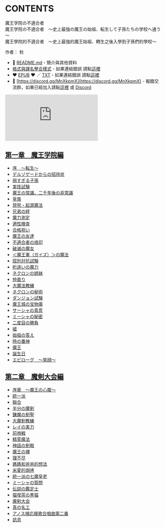 # CONTENTS

魔王学院の不適合者  
魔王学院の不適合者　～史上最強の魔王の始祖、転生して子孫たちの学校へ通う～  
魔王學院的不適合者　～史上最強的魔王始祖、轉生之後入學到子孫們的學校～  

作者： 秋  



- :closed_book: [README.md](README.md) - 簡介與其他資料
- [格式與譯名整合樣式](https://github.com/bluelovers/node-novel/blob/master/lib/locales/%E9%AD%94%E7%8E%8B%E5%AD%A6%E9%99%A2%E3%81%AE%E4%B8%8D%E9%81%A9%E5%90%88%E8%80%85.ts) - 如果連結錯誤 請點[這裡](https://github.com/bluelovers/node-novel/blob/master/lib/locales/)
-  :heart: [EPUB](https://gitlab.com/demonovel/epub-txt/blob/master/syosetu_out/%E9%AD%94%E7%8E%8B%E5%AD%A6%E9%99%A2%E3%81%AE%E4%B8%8D%E9%81%A9%E5%90%88%E8%80%85.epub) :heart:  ／ [TXT](https://gitlab.com/demonovel/epub-txt/blob/master/syosetu_out/out/%E9%AD%94%E7%8E%8B%E5%AD%A6%E9%99%A2%E3%81%AE%E4%B8%8D%E9%81%A9%E5%90%88%E8%80%85.out.txt) - 如果連結錯誤 請點[這裡](https://gitlab.com/demonovel/epub-txt/blob/master/syosetu_out/syosetu_out)
- :mega: [https://discord.gg/MnXkpmX](https://discord.gg/MnXkpmX) - 報錯交流群，如果已經加入請點[這裡](https://discordapp.com/channels/467794087769014273/467794088285175809) 或 [Discord](https://discordapp.com/channels/@me)


![導航目錄](https://chart.apis.google.com/chart?cht=qr&chs=150x150&chl=https://gitlab.com/novel-group/txt-source/blob/master/syosetu/魔王学院の不適合者/導航目錄.md "導航目錄")




## [第一章　魔王学院編](00000_%E7%AC%AC%E4%B8%80%E7%AB%A0%E3%80%80%E9%AD%94%E7%8E%8B%E5%AD%A6%E9%99%A2%E7%B7%A8)

- [序　～転生～](00000_%E7%AC%AC%E4%B8%80%E7%AB%A0%E3%80%80%E9%AD%94%E7%8E%8B%E5%AD%A6%E9%99%A2%E7%B7%A8/00010_%E5%BA%8F%E3%80%80%EF%BD%9E%E8%BB%A2%E7%94%9F%EF%BD%9E.txt)
- [デルゾゲードからの招待状](00000_%E7%AC%AC%E4%B8%80%E7%AB%A0%E3%80%80%E9%AD%94%E7%8E%8B%E5%AD%A6%E9%99%A2%E7%B7%A8/00020_%E3%83%87%E3%83%AB%E3%82%BE%E3%82%B2%E3%83%BC%E3%83%89%E3%81%8B%E3%82%89%E3%81%AE%E6%8B%9B%E5%BE%85%E7%8A%B6.txt)
- [弱すぎる子孫](00000_%E7%AC%AC%E4%B8%80%E7%AB%A0%E3%80%80%E9%AD%94%E7%8E%8B%E5%AD%A6%E9%99%A2%E7%B7%A8/00030_%E5%BC%B1%E3%81%99%E3%81%8E%E3%82%8B%E5%AD%90%E5%AD%AB.txt)
- [実技試験](00000_%E7%AC%AC%E4%B8%80%E7%AB%A0%E3%80%80%E9%AD%94%E7%8E%8B%E5%AD%A6%E9%99%A2%E7%B7%A8/00040_%E5%AE%9F%E6%8A%80%E8%A9%A6%E9%A8%93.txt)
- [魔王の常識、二千年後の非常識](00000_%E7%AC%AC%E4%B8%80%E7%AB%A0%E3%80%80%E9%AD%94%E7%8E%8B%E5%AD%A6%E9%99%A2%E7%B7%A8/00050_%E9%AD%94%E7%8E%8B%E3%81%AE%E5%B8%B8%E8%AD%98%E3%80%81%E4%BA%8C%E5%8D%83%E5%B9%B4%E5%BE%8C%E3%81%AE%E9%9D%9E%E5%B8%B8%E8%AD%98.txt)
- [皇族](00000_%E7%AC%AC%E4%B8%80%E7%AB%A0%E3%80%80%E9%AD%94%E7%8E%8B%E5%AD%A6%E9%99%A2%E7%B7%A8/00060_%E7%9A%87%E6%97%8F.txt)
- [禁呪・起源魔法](00000_%E7%AC%AC%E4%B8%80%E7%AB%A0%E3%80%80%E9%AD%94%E7%8E%8B%E5%AD%A6%E9%99%A2%E7%B7%A8/00070_%E7%A6%81%E5%91%AA%E3%83%BB%E8%B5%B7%E6%BA%90%E9%AD%94%E6%B3%95.txt)
- [兄弟の絆](00000_%E7%AC%AC%E4%B8%80%E7%AB%A0%E3%80%80%E9%AD%94%E7%8E%8B%E5%AD%A6%E9%99%A2%E7%B7%A8/00080_%E5%85%84%E5%BC%9F%E3%81%AE%E7%B5%86.txt)
- [魔力測定](00000_%E7%AC%AC%E4%B8%80%E7%AB%A0%E3%80%80%E9%AD%94%E7%8E%8B%E5%AD%A6%E9%99%A2%E7%B7%A8/00090_%E9%AD%94%E5%8A%9B%E6%B8%AC%E5%AE%9A.txt)
- [適性検査](00000_%E7%AC%AC%E4%B8%80%E7%AB%A0%E3%80%80%E9%AD%94%E7%8E%8B%E5%AD%A6%E9%99%A2%E7%B7%A8/00100_%E9%81%A9%E6%80%A7%E6%A4%9C%E6%9F%BB.txt)
- [合格祝い](00000_%E7%AC%AC%E4%B8%80%E7%AB%A0%E3%80%80%E9%AD%94%E7%8E%8B%E5%AD%A6%E9%99%A2%E7%B7%A8/00110_%E5%90%88%E6%A0%BC%E7%A5%9D%E3%81%84.txt)
- [魔王の友達](00000_%E7%AC%AC%E4%B8%80%E7%AB%A0%E3%80%80%E9%AD%94%E7%8E%8B%E5%AD%A6%E9%99%A2%E7%B7%A8/00120_%E9%AD%94%E7%8E%8B%E3%81%AE%E5%8F%8B%E9%81%94.txt)
- [不適合者の烙印](00000_%E7%AC%AC%E4%B8%80%E7%AB%A0%E3%80%80%E9%AD%94%E7%8E%8B%E5%AD%A6%E9%99%A2%E7%B7%A8/00130_%E4%B8%8D%E9%81%A9%E5%90%88%E8%80%85%E3%81%AE%E7%83%99%E5%8D%B0.txt)
- [破滅の魔女](00000_%E7%AC%AC%E4%B8%80%E7%AB%A0%E3%80%80%E9%AD%94%E7%8E%8B%E5%AD%A6%E9%99%A2%E7%B7%A8/00140_%E7%A0%B4%E6%BB%85%E3%81%AE%E9%AD%94%E5%A5%B3.txt)
- [＜魔王軍（ガイズ）＞の魔法](00000_%E7%AC%AC%E4%B8%80%E7%AB%A0%E3%80%80%E9%AD%94%E7%8E%8B%E5%AD%A6%E9%99%A2%E7%B7%A8/00150_%EF%BC%9C%E9%AD%94%E7%8E%8B%E8%BB%8D%EF%BC%88%E3%82%AC%E3%82%A4%E3%82%BA%EF%BC%89%EF%BC%9E%E3%81%AE%E9%AD%94%E6%B3%95.txt)
- [班別対抗試験](00000_%E7%AC%AC%E4%B8%80%E7%AB%A0%E3%80%80%E9%AD%94%E7%8E%8B%E5%AD%A6%E9%99%A2%E7%B7%A8/00160_%E7%8F%AD%E5%88%A5%E5%AF%BE%E6%8A%97%E8%A9%A6%E9%A8%93.txt)
- [桁違いの魔力](00000_%E7%AC%AC%E4%B8%80%E7%AB%A0%E3%80%80%E9%AD%94%E7%8E%8B%E5%AD%A6%E9%99%A2%E7%B7%A8/00170_%E6%A1%81%E9%81%95%E3%81%84%E3%81%AE%E9%AD%94%E5%8A%9B.txt)
- [ネクロンの姉妹](00000_%E7%AC%AC%E4%B8%80%E7%AB%A0%E3%80%80%E9%AD%94%E7%8E%8B%E5%AD%A6%E9%99%A2%E7%B7%A8/00180_%E3%83%8D%E3%82%AF%E3%83%AD%E3%83%B3%E3%81%AE%E5%A7%89%E5%A6%B9.txt)
- [仲直り](00000_%E7%AC%AC%E4%B8%80%E7%AB%A0%E3%80%80%E9%AD%94%E7%8E%8B%E5%AD%A6%E9%99%A2%E7%B7%A8/00190_%E4%BB%B2%E7%9B%B4%E3%82%8A.txt)
- [大魔法教練](00000_%E7%AC%AC%E4%B8%80%E7%AB%A0%E3%80%80%E9%AD%94%E7%8E%8B%E5%AD%A6%E9%99%A2%E7%B7%A8/00200_%E5%A4%A7%E9%AD%94%E6%B3%95%E6%95%99%E7%B7%B4.txt)
- [ネクロンの秘術](00000_%E7%AC%AC%E4%B8%80%E7%AB%A0%E3%80%80%E9%AD%94%E7%8E%8B%E5%AD%A6%E9%99%A2%E7%B7%A8/00210_%E3%83%8D%E3%82%AF%E3%83%AD%E3%83%B3%E3%81%AE%E7%A7%98%E8%A1%93.txt)
- [ダンジョン試験](00000_%E7%AC%AC%E4%B8%80%E7%AB%A0%E3%80%80%E9%AD%94%E7%8E%8B%E5%AD%A6%E9%99%A2%E7%B7%A8/00220_%E3%83%80%E3%83%B3%E3%82%B8%E3%83%A7%E3%83%B3%E8%A9%A6%E9%A8%93.txt)
- [魔王城の宝物庫](00000_%E7%AC%AC%E4%B8%80%E7%AB%A0%E3%80%80%E9%AD%94%E7%8E%8B%E5%AD%A6%E9%99%A2%E7%B7%A8/00230_%E9%AD%94%E7%8E%8B%E5%9F%8E%E3%81%AE%E5%AE%9D%E7%89%A9%E5%BA%AB.txt)
- [サーシャの真意](00000_%E7%AC%AC%E4%B8%80%E7%AB%A0%E3%80%80%E9%AD%94%E7%8E%8B%E5%AD%A6%E9%99%A2%E7%B7%A8/00240_%E3%82%B5%E3%83%BC%E3%82%B7%E3%83%A3%E3%81%AE%E7%9C%9F%E6%84%8F.txt)
- [ミーシャの秘密](00000_%E7%AC%AC%E4%B8%80%E7%AB%A0%E3%80%80%E9%AD%94%E7%8E%8B%E5%AD%A6%E9%99%A2%E7%B7%A8/00250_%E3%83%9F%E3%83%BC%E3%82%B7%E3%83%A3%E3%81%AE%E7%A7%98%E5%AF%86.txt)
- [二度目の勝負](00000_%E7%AC%AC%E4%B8%80%E7%AB%A0%E3%80%80%E9%AD%94%E7%8E%8B%E5%AD%A6%E9%99%A2%E7%B7%A8/00260_%E4%BA%8C%E5%BA%A6%E7%9B%AE%E3%81%AE%E5%8B%9D%E8%B2%A0.txt)
- [嘘](00000_%E7%AC%AC%E4%B8%80%E7%AB%A0%E3%80%80%E9%AD%94%E7%8E%8B%E5%AD%A6%E9%99%A2%E7%B7%A8/00270_%E5%98%98.txt)
- [始祖の答え](00000_%E7%AC%AC%E4%B8%80%E7%AB%A0%E3%80%80%E9%AD%94%E7%8E%8B%E5%AD%A6%E9%99%A2%E7%B7%A8/00280_%E5%A7%8B%E7%A5%96%E3%81%AE%E7%AD%94%E3%81%88.txt)
- [時の番神](00000_%E7%AC%AC%E4%B8%80%E7%AB%A0%E3%80%80%E9%AD%94%E7%8E%8B%E5%AD%A6%E9%99%A2%E7%B7%A8/00290_%E6%99%82%E3%81%AE%E7%95%AA%E7%A5%9E.txt)
- [魔王](00000_%E7%AC%AC%E4%B8%80%E7%AB%A0%E3%80%80%E9%AD%94%E7%8E%8B%E5%AD%A6%E9%99%A2%E7%B7%A8/00300_%E9%AD%94%E7%8E%8B.txt)
- [誕生日](00000_%E7%AC%AC%E4%B8%80%E7%AB%A0%E3%80%80%E9%AD%94%E7%8E%8B%E5%AD%A6%E9%99%A2%E7%B7%A8/00310_%E8%AA%95%E7%94%9F%E6%97%A5.txt)
- [エピローグ　～笑顔～](00000_%E7%AC%AC%E4%B8%80%E7%AB%A0%E3%80%80%E9%AD%94%E7%8E%8B%E5%AD%A6%E9%99%A2%E7%B7%A8/00320_%E3%82%A8%E3%83%94%E3%83%AD%E3%83%BC%E3%82%B0%E3%80%80%EF%BD%9E%E7%AC%91%E9%A1%94%EF%BD%9E.txt)


## [第二章　魔剣大会編](00010_%E7%AC%AC%E4%BA%8C%E7%AB%A0%E3%80%80%E9%AD%94%E5%89%A3%E5%A4%A7%E4%BC%9A%E7%B7%A8)

- [序章　～魔王の心腹～](00010_%E7%AC%AC%E4%BA%8C%E7%AB%A0%E3%80%80%E9%AD%94%E5%89%A3%E5%A4%A7%E4%BC%9A%E7%B7%A8/00010_%E5%BA%8F%E7%AB%A0%E3%80%80%EF%BD%9E%E9%AD%94%E7%8E%8B%E3%81%AE%E5%BF%83%E8%85%B9%EF%BD%9E.txt)
- [統一派](00010_%E7%AC%AC%E4%BA%8C%E7%AB%A0%E3%80%80%E9%AD%94%E5%89%A3%E5%A4%A7%E4%BC%9A%E7%B7%A8/00020_%E7%B5%B1%E4%B8%80%E6%B4%BE.txt)
- [聯合](00010_%E7%AC%AC%E4%BA%8C%E7%AB%A0%E3%80%80%E9%AD%94%E5%89%A3%E5%A4%A7%E4%BC%9A%E7%B7%A8/00030_%E8%81%AF%E5%90%88.txt)
- [半分の魔剣](00010_%E7%AC%AC%E4%BA%8C%E7%AB%A0%E3%80%80%E9%AD%94%E5%89%A3%E5%A4%A7%E4%BC%9A%E7%B7%A8/00040_%E5%8D%8A%E5%88%86%E3%81%AE%E9%AD%94%E5%89%A3.txt)
- [錬魔の剣聖](00010_%E7%AC%AC%E4%BA%8C%E7%AB%A0%E3%80%80%E9%AD%94%E5%89%A3%E5%A4%A7%E4%BC%9A%E7%B7%A8/00050_%E9%8C%AC%E9%AD%94%E3%81%AE%E5%89%A3%E8%81%96.txt)
- [大魔剣教練](00010_%E7%AC%AC%E4%BA%8C%E7%AB%A0%E3%80%80%E9%AD%94%E5%89%A3%E5%A4%A7%E4%BC%9A%E7%B7%A8/00060_%E5%A4%A7%E9%AD%94%E5%89%A3%E6%95%99%E7%B7%B4.txt)
- [レイの実力](00010_%E7%AC%AC%E4%BA%8C%E7%AB%A0%E3%80%80%E9%AD%94%E5%89%A3%E5%A4%A7%E4%BC%9A%E7%B7%A8/00070_%E3%83%AC%E3%82%A4%E3%81%AE%E5%AE%9F%E5%8A%9B.txt)
- [前哨戦](00010_%E7%AC%AC%E4%BA%8C%E7%AB%A0%E3%80%80%E9%AD%94%E5%89%A3%E5%A4%A7%E4%BC%9A%E7%B7%A8/00080_%E5%89%8D%E5%93%A8%E6%88%A6.txt)
- [精霊魔法](00010_%E7%AC%AC%E4%BA%8C%E7%AB%A0%E3%80%80%E9%AD%94%E5%89%A3%E5%A4%A7%E4%BC%9A%E7%B7%A8/00090_%E7%B2%BE%E9%9C%8A%E9%AD%94%E6%B3%95.txt)
- [神話の剣戟](00010_%E7%AC%AC%E4%BA%8C%E7%AB%A0%E3%80%80%E9%AD%94%E5%89%A3%E5%A4%A7%E4%BC%9A%E7%B7%A8/00100_%E7%A5%9E%E8%A9%B1%E3%81%AE%E5%89%A3%E6%88%9F.txt)
- [魔王の裸](00010_%E7%AC%AC%E4%BA%8C%E7%AB%A0%E3%80%80%E9%AD%94%E5%89%A3%E5%A4%A7%E4%BC%9A%E7%B7%A8/00110_%E9%AD%94%E7%8E%8B%E3%81%AE%E8%A3%B8.txt)
- [理不尽](00010_%E7%AC%AC%E4%BA%8C%E7%AB%A0%E3%80%80%E9%AD%94%E5%89%A3%E5%A4%A7%E4%BC%9A%E7%B7%A8/00120_%E7%90%86%E4%B8%8D%E5%B0%BD.txt)
- [媽媽和爸爸的想法](00010_%E7%AC%AC%E4%BA%8C%E7%AB%A0%E3%80%80%E9%AD%94%E5%89%A3%E5%A4%A7%E4%BC%9A%E7%B7%A8/00130_%E5%AA%BD%E5%AA%BD%E5%92%8C%E7%88%B8%E7%88%B8%E7%9A%84%E6%83%B3%E6%B3%95.txt)
- [米夏的焗烤](00010_%E7%AC%AC%E4%BA%8C%E7%AB%A0%E3%80%80%E9%AD%94%E5%89%A3%E5%A4%A7%E4%BC%9A%E7%B7%A8/00140_%E7%B1%B3%E5%A4%8F%E7%9A%84%E7%84%97%E7%83%A4.txt)
- [統一派の七魔皇老](00010_%E7%AC%AC%E4%BA%8C%E7%AB%A0%E3%80%80%E9%AD%94%E5%89%A3%E5%A4%A7%E4%BC%9A%E7%B7%A8/00150_%E7%B5%B1%E4%B8%80%E6%B4%BE%E3%81%AE%E4%B8%83%E9%AD%94%E7%9A%87%E8%80%81.txt)
- [ミーシャの質問](00010_%E7%AC%AC%E4%BA%8C%E7%AB%A0%E3%80%80%E9%AD%94%E5%89%A3%E5%A4%A7%E4%BC%9A%E7%B7%A8/00160_%E3%83%9F%E3%83%BC%E3%82%B7%E3%83%A3%E3%81%AE%E8%B3%AA%E5%95%8F.txt)
- [伝説の鑑定士](00010_%E7%AC%AC%E4%BA%8C%E7%AB%A0%E3%80%80%E9%AD%94%E5%89%A3%E5%A4%A7%E4%BC%9A%E7%B7%A8/00170_%E4%BC%9D%E8%AA%AC%E3%81%AE%E9%91%91%E5%AE%9A%E5%A3%AB.txt)
- [猫喫茶の黒猫](00010_%E7%AC%AC%E4%BA%8C%E7%AB%A0%E3%80%80%E9%AD%94%E5%89%A3%E5%A4%A7%E4%BC%9A%E7%B7%A8/00180_%E7%8C%AB%E5%96%AB%E8%8C%B6%E3%81%AE%E9%BB%92%E7%8C%AB.txt)
- [魔剣大会](00010_%E7%AC%AC%E4%BA%8C%E7%AB%A0%E3%80%80%E9%AD%94%E5%89%A3%E5%A4%A7%E4%BC%9A%E7%B7%A8/00190_%E9%AD%94%E5%89%A3%E5%A4%A7%E4%BC%9A.txt)
- [真の名工](00010_%E7%AC%AC%E4%BA%8C%E7%AB%A0%E3%80%80%E9%AD%94%E5%89%A3%E5%A4%A7%E4%BC%9A%E7%B7%A8/00200_%E7%9C%9F%E3%81%AE%E5%90%8D%E5%B7%A5.txt)
- [アノス様応援歌合唱曲第二番](00010_%E7%AC%AC%E4%BA%8C%E7%AB%A0%E3%80%80%E9%AD%94%E5%89%A3%E5%A4%A7%E4%BC%9A%E7%B7%A8/00210_%E3%82%A2%E3%83%8E%E3%82%B9%E6%A7%98%E5%BF%9C%E6%8F%B4%E6%AD%8C%E5%90%88%E5%94%B1%E6%9B%B2%E7%AC%AC%E4%BA%8C%E7%95%AA.txt)
- [訊息](00010_%E7%AC%AC%E4%BA%8C%E7%AB%A0%E3%80%80%E9%AD%94%E5%89%A3%E5%A4%A7%E4%BC%9A%E7%B7%A8/00220_%E8%A8%8A%E6%81%AF.txt)

